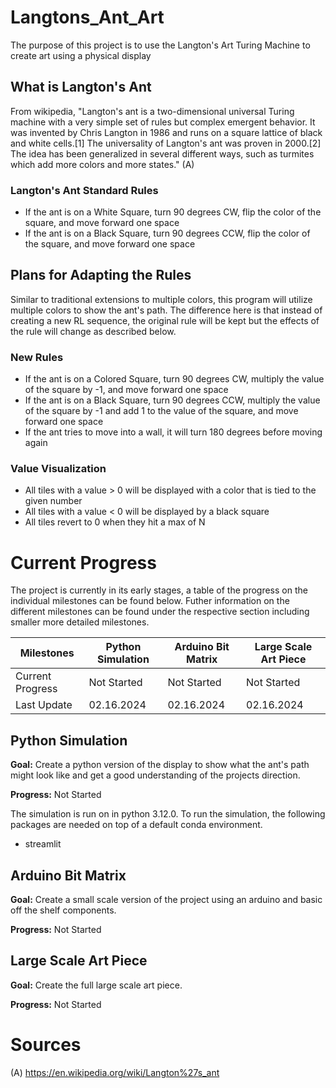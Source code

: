 # Langtons_Ant_Art
The purpose of this project is to use the Langton's Art Turing Machine to create art using a physical display

## What is Langton's Ant
From wikipedia, "Langton's ant is a two-dimensional universal Turing machine with a very simple set of rules but complex emergent behavior. It was invented by Chris Langton in 1986 and runs on a square lattice of black and white cells.[1] The universality of Langton's ant was proven in 2000.[2] The idea has been generalized in several different ways, such as turmites which add more colors and more states." (A)

### Langton's Ant  Standard Rules
- If the ant is on a White Square, turn 90 degrees CW, flip the color of the square, and move forward one space
- If the ant is on a Black Square, turn 90 degrees CCW, flip the color of the square, and move forward one space

## Plans for Adapting the Rules
Similar to traditional extensions to multiple colors, this program will utilize multiple colors to show the ant's path. The difference here is that instead of creating a new RL sequence, the original rule will be kept but the effects of the rule will change as described below.

### New Rules
- If the ant is on a Colored Square, turn 90 degrees CW, multiply the value of the square by -1, and move forward one space
- If the ant is on a Black Square, turn 90 degrees CCW, multiply the value of the square by -1 and add 1 to the value of the square, and move forward one space
- If the ant tries to move into a wall, it will turn 180 degrees before moving again

### Value Visualization
- All tiles with a value > 0 will be displayed with a color that is tied to the given number
- All tiles with a value < 0 will be displayed by a black square
- All tiles revert to 0 when they hit a max of N

# Current Progress
The project is currently in its early stages, a table of the progress on the individual milestones can be found below. Futher information on the different milestones can be found under the respective section including smaller more detailed milestones.

| Milestones       | Python Simulation | Arduino Bit Matrix | Large Scale Art Piece  |
|------------------|-------------------|--------------------|------------------------|
| Current Progress | Not Started       | Not Started        | Not Started            |   
| Last Update      | 02.16.2024        | 02.16.2024         | 02.16.2024             |

## Python Simulation
**Goal:** Create a python version of the display to show what the ant's path might look like and get a good understanding of the projects direction.

**Progress:** Not Started

The simulation is run on in python 3.12.0. To run the simulation, the following packages are needed on top of a default conda environment.
- streamlit

## Arduino Bit Matrix
**Goal:** Create a small scale version of the project using an arduino and basic off the shelf components.

**Progress:** Not Started

## Large Scale Art Piece
**Goal:** Create the full large scale art piece.

**Progress:** Not Started

# Sources
(A) https://en.wikipedia.org/wiki/Langton%27s_ant
